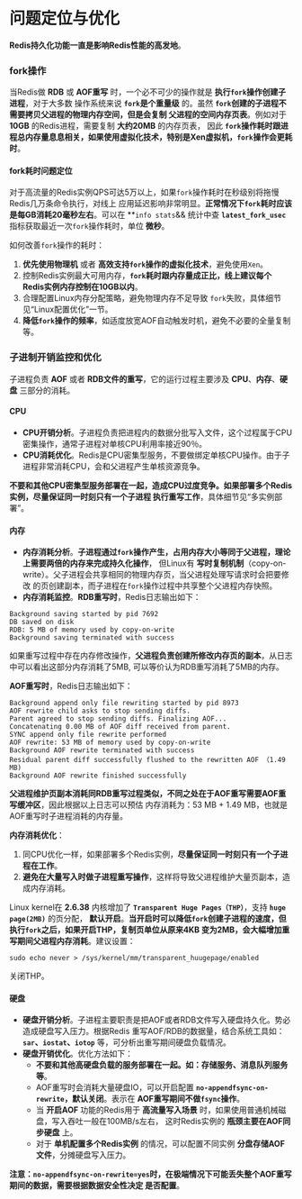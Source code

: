 问题定位与优化
===============================================================
**Redis持久化功能一直是影响Redis性能的高发地**。

### fork操作
当Redis做 **RDB** 或 **AOF重写** 时，一个必不可少的操作就是 **执行`fork`操作创建子进程**，对于大多数
操作系统来说 **`fork`是个重量级** 的。虽然 **`fork`创建的子进程不需要拷贝父进程的物理内存空间，但是会复制
父进程的空间内存页表**。例如对于 **10GB** 的Redis进程，需要复制 **大约20MB** 的内存页表，
因此 **`fork`操作耗时跟进程总内存量息息相关，如果使用虚拟化技术，特别是Xen虚拟机，`fork`操作会更耗时**。

#### fork耗时问题定位
对于高流量的Redis实例QPS可达5万以上，如果`fork`操作耗时在秒级别将拖慢Redis几万条命令执行，对线上
应用延迟影响非常明显。**正常情况下`fork`耗时应该是每GB消耗20毫秒左右**。可以在 **`info stats`&& 统计中查
**`latest_fork_usec`** 指标获取最近一次`fork`操作耗时，单位 **微秒**。

如何改善`fork`操作的耗时：
1. **优先使用物理机** 或者 **高效支持`fork`操作的虚拟化技术**，避免使用`Xen`。
2. 控制Redis实例最大可用内存，**`fork`耗时跟内存量成正比，线上建议每个Redis实例内存控制在10GB以内**。
3. 合理配置Linux内存分配策略，避免物理内存不足导致 `fork`失败，具体细节见“Linux配置优化”一节。
4. **降低`fork`操作的频率**，如适度放宽AOF自动触发时机，避免不必要的全量复制等。

### 子进制开销监控和优化
子进程负责 **AOF** 或者 **RDB文件的重写**，它的运行过程主要涉及 **CPU**、**内存**、**硬盘** 三部分的消耗。

#### CPU
+ **CPU开销分析**。子进程负责把进程内的数据分批写入文件，这个过程属于CPU密集操作，通常子进程对单核CPU利用率接近90％。
+ **CPU消耗优化**。Redis是CPU密集型服务，不要做绑定单核CPU操作。由于子进程非常消耗CPU，会和父进程产生单核资源竞争。

**不要和其他CPU密集型服务部署在一起，造成CPU过度竞争。如果部署多个Redis实例，尽量保证同一时刻只有一个子进程
执行重写工作**，具体细节见“多实例部署”。

#### 内存
+ **内存消耗分析**。**子进程通过`fork`操作产生，占用内存大小等同于父进程，理论上需要两倍的内存来完成持久化操作**，
但Linux有 **写时复制机制**（copy-on-write）。父子进程会共享相同的物理内存页，当父进程处理写请求时会把要修改
的页创建副本，而子进程在`fork`操作过程中共享整个父进程内存快照。
+ **内存消耗监控**。**RDB重写时**，Redis日志输出如下：
```
Background saving started by pid 7692
DB saved on disk
RDB: 5 MB of memory used by copy-on-write
Background saving terminated with success
```
如果重写过程中存在内存修改操作，**父进程负责创建所修改内存页的副本**，从日志中可以看出这部分内存消耗了5MB,
可以等价认为RDB重写消耗了5MB的内存。

**AOF重写时**，Redis日志输出如下：
```
Background append only file rewriting started by pid 8973
AOF rewrite child asks to stop sending diffs.
Parent agreed to stop sending diffs. Finalizing AOF...
Concatenating 0.00 MB of AOF diff received from parent.
SYNC append only file rewrite performed
AOF rewrite: 53 MB of memory used by copy-on-write
Background AOF rewrite terminated with success
Residual parent diff successfully flushed to the rewritten AOF （1.49 MB)
Background AOF rewrite finished successfully
```
**父进程维护页副本消耗同RDB重写过程类似，不同之处在于AOF重写需要AOF重写缓冲区**，因此根据以上日志可以预估
内存消耗为：53 MB + 1.49 MB，也就是AOF重写时子进程消耗的内存量。

**内存消耗优化**：

1. 同CPU优化一样，如果部署多个Redis实例，**尽量保证同一时刻只有一个子进程在工作**。
2. **避免在大量写入时做子进程重写操作**，这样将导致父进程维护大量页副本，造成内存消耗。

Linux kernel在 **2.6.38** 内核增加了 **`Transparent Huge Pages（THP）`**，支持 **`huge page(2MB)`** 的页分配，
**默认开启**。**当开启时可以降低`fork`创建子进程的速度，但执行`fork`之后，如果开启THP，复制页单位从原来4KB
变为2MB，会大幅增加重写期间父进程内存消耗**。建议设置：
```shell
sudo echo never > /sys/kernel/mm/transparent_huugepage/enabled
```
关闭THP。

#### 硬盘
+ **硬盘开销分析**。子进程主要职责是把AOF或者RDB文件写入硬盘持久化。势必造成硬盘写入压力。根据Redis
重写AOF/RDB的数据量，结合系统工具如：**`sar`、`iostat`、`iotop`** 等，可分析出重写期间硬盘负载情况。
+ **硬盘开销优化**。优化方法如下：
  + **不要和其他高硬盘负载的服务部署在一起。如：存储服务、消息队列服务等**。
  + AOF重写时会消耗大量硬盘IO，可以开启配置 **`no-appendfsync-on-rewrite`，默认关闭**。表示在 **AOF重写期间不做`fsync`操作**。
  + 当 **开启AOF** 功能的Redis用于 **高流量写入场景** 时，如果使用普通机械磁盘，写入吞吐一般在100MB/s左右，
  这时Redis实例的 **瓶颈主要在AOF同步硬盘** 上。
  + 对于 **单机配置多个Redis实例** 的情况，可以配置不同实例 **分盘存储AOF文件**，分摊硬盘写入压力。

**注意：`no-appendfsync-on-rewrite=yes`时，在极端情况下可能丢失整个AOF重写期间的数据，需要根据数据安全性决定
是否配置**。
